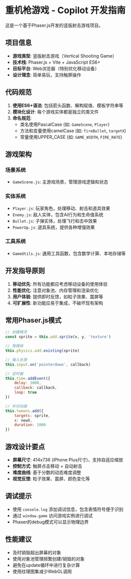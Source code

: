 <!-- Use this file to provide workspace-specific custom instructions to Copilot. For more details, visit https://code.visualstudio.com/docs/copilot/copilot-customization#_use-a-githubcopilotinstructionsmd-file -->

# 重机枪游戏 - Copilot 开发指南

这是一个基于Phaser.js开发的竖版射击游戏项目。

## 项目信息

- **游戏类型**: 竖版射击游戏（Vertical Shooting Game）
- **技术栈**: Phaser.js + Vite + JavaScript ES6+
- **目标平台**: Web浏览器（特别优化移动设备）
- **设计理念**: 简单易玩，支持触屏操作

## 代码规范

1. **使用ES6+语法**: 包括箭头函数、解构赋值、模板字符串等
2. **模块化设计**: 每个游戏实体都是独立的类文件
3. **命名规范**: 
   - 类名使用PascalCase (如: `GameScene`, `Player`)
   - 方法和变量使用camelCase (如: `fireBullet`, `targetX`)
   - 常量使用UPPER_CASE (如: `GAME_WIDTH`, `FIRE_RATE`)

## 游戏架构

### 场景系统
- `GameScene.js`: 主游戏场景，管理游戏逻辑和状态

### 实体系统
- `Player.js`: 玩家角色，处理移动、射击和道具效果
- `Enemy.js`: 敌人实体，包含AI行为和生命值系统
- `Bullet.js`: 子弹实体，处理飞行和击中效果
- `PowerUp.js`: 道具系统，提供各种增强效果

### 工具系统
- `GameUtils.js`: 通用工具函数，包含数学计算、本地存储等

## 开发指导原则

1. **移动优先**: 所有功能都应考虑移动设备的使用体验
2. **性能优化**: 注意对象池、内存管理和渲染优化
3. **用户体验**: 提供即时反馈，如粒子效果、震屏等
4. **可扩展性**: 新功能应易于集成，不破坏现有架构

## 常用Phaser.js模式

```javascript
// 创建精灵
const sprite = this.add.sprite(x, y, 'texture')

// 物理体
this.physics.add.existing(sprite)

// 输入处理
this.input.on('pointerdown', callback)

// 定时器
this.time.addEvent({
    delay: 1000,
    callback: callback,
    loop: true
})

// 补间动画
this.tweens.add({
    targets: sprite,
    x: newX,
    duration: 1000
})
```

## 游戏设计要点

- **屏幕尺寸**: 414x736 (iPhone Plus尺寸)，支持自适应缩放
- **控制方式**: 触屏点击移动 + 自动射击
- **难度曲线**: 基于分数的动态难度调整
- **视觉反馈**: 粒子效果、震屏、颜色变化等

## 调试提示

- 使用 `console.log` 添加调试信息，包含表情符号便于识别
- 通过 `window.game` 访问游戏实例进行调试
- Phaser的debug模式可以显示物理边界

## 性能建议

- 及时销毁超出屏幕的对象
- 使用对象池管理频繁创建/销毁的对象
- 避免在update循环中进行复杂计算
- 使用纹理图集减少WebGL调用
